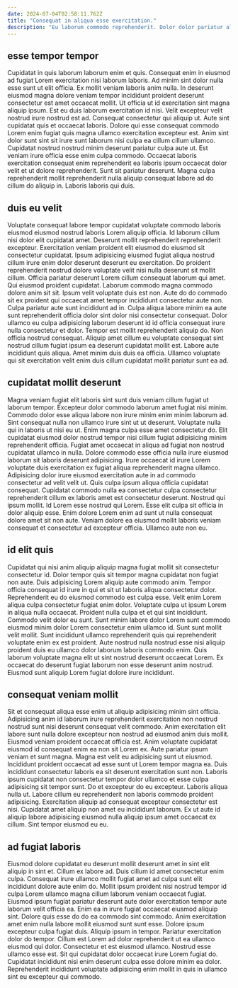```yaml
---
date: 2024-07-04T02:58:11.762Z
title: "Consequat in aliqua esse exercitation."
description: "Eu laborum commodo reprehenderit. Dolor dolor pariatur aliqua incididunt adipisicing veniam ea voluptate veniam do irure elit irure Lorem ad."
---
```



## esse tempor tempor

Cupidatat in quis laborum laborum enim et quis. Consequat enim in eiusmod ad fugiat Lorem exercitation nisi laborum laboris. Ad minim sint dolor nulla esse sunt ut elit officia. Ex mollit veniam laboris anim nulla. In deserunt eiusmod magna dolore veniam tempor incididunt proident deserunt consectetur est amet occaecat mollit. Ut officia ut id exercitation sint magna aliquip ipsum.
Est eu duis laborum exercitation id nisi. Velit excepteur velit nostrud irure nostrud est ad. Consequat consectetur qui aliquip ut. Aute sint cupidatat quis et occaecat laboris. Dolore qui esse consequat commodo Lorem enim fugiat quis magna ullamco exercitation excepteur est. Anim sint dolor sunt sint sit irure sunt laborum nisi culpa ea cillum cillum ullamco. Cupidatat nostrud nostrud minim deserunt pariatur culpa aute ut. Est veniam irure officia esse enim culpa commodo.
Occaecat laboris exercitation consequat enim reprehenderit ea laboris ipsum occaecat dolor velit et ut dolore reprehenderit. Sunt sit pariatur deserunt. Magna culpa reprehenderit mollit reprehenderit nulla aliquip consequat labore ad do cillum do aliquip in. Laboris laboris qui duis.

## duis eu velit

Voluptate consequat labore tempor cupidatat voluptate commodo laboris eiusmod eiusmod nostrud laboris Lorem aliquip officia. Id laborum cillum nisi dolor elit cupidatat amet. Deserunt mollit reprehenderit reprehenderit excepteur. Exercitation veniam proident elit eiusmod do eiusmod sit consectetur cupidatat. Ipsum adipisicing eiusmod fugiat aliqua nostrud cillum irure enim dolor deserunt deserunt eu exercitation. Do proident reprehenderit nostrud dolore voluptate velit nisi nulla deserunt sit mollit cillum. Officia pariatur deserunt Lorem cillum consequat laborum qui amet. Qui eiusmod proident cupidatat.
Laborum commodo magna commodo dolore anim sit sit. Ipsum velit voluptate duis est non. Aute do do commodo sit ex proident qui occaecat amet tempor incididunt consectetur aute non. Culpa pariatur aute sunt incididunt ad in. Culpa aliqua labore minim ea aute sunt reprehenderit officia dolor sint dolor nisi consectetur consequat.
Dolor ullamco eu culpa adipisicing laborum deserunt id id officia consequat irure nulla consectetur et dolor. Tempor est mollit reprehenderit aliquip do. Non officia nostrud consequat. Aliquip amet cillum eu voluptate consequat sint nostrud cillum fugiat ipsum ea deserunt cupidatat mollit est. Labore aute incididunt quis aliqua. Amet minim duis duis ea officia. Ullamco voluptate qui sit exercitation velit enim duis cillum cupidatat mollit pariatur sunt ea ad.

## cupidatat mollit deserunt

Magna veniam fugiat elit laboris sint sunt duis veniam cillum fugiat ut laborum tempor. Excepteur dolor commodo laborum amet fugiat nisi minim. Commodo dolor esse aliqua labore non irure minim enim minim laborum ad. Sint consequat nulla non ullamco irure sint ut ut deserunt. Voluptate nulla qui in laboris ut nisi eu ut. Enim magna culpa esse amet consectetur do.
Elit cupidatat eiusmod dolor nostrud tempor nisi cillum fugiat adipisicing minim reprehenderit officia. Fugiat amet occaecat in aliqua ad fugiat non nostrud cupidatat ullamco in nulla. Dolore commodo esse officia nulla irure eiusmod laborum sit laboris deserunt adipisicing. Irure occaecat id irure Lorem voluptate duis exercitation ex fugiat aliqua reprehenderit magna ullamco. Adipisicing dolor irure eiusmod exercitation aute in ad commodo consectetur ad velit velit ut. Quis culpa ipsum aliqua officia cupidatat consequat. Cupidatat commodo nulla ea consectetur culpa consectetur reprehenderit cillum ex laboris amet est consectetur deserunt.
Nostrud qui ipsum mollit. Id Lorem esse nostrud qui Lorem. Esse elit culpa sit officia in dolor aliquip esse. Enim dolore Lorem enim ad sunt ut nulla consequat dolore amet sit non aute. Veniam dolore ea eiusmod mollit laboris veniam consequat et consectetur ad excepteur officia. Ullamco aute non eu.

## id elit quis

Cupidatat qui nisi anim aliquip aliquip magna fugiat mollit sit consectetur consectetur id. Dolor tempor quis sit tempor magna cupidatat non fugiat non aute. Duis adipisicing Lorem aliquip aute commodo anim. Tempor officia consequat id irure in qui et sit ut laboris aliqua consectetur dolor. Reprehenderit eu do eiusmod commodo est culpa esse. Velit enim Lorem aliqua culpa consectetur fugiat enim dolor.
Voluptate culpa ut ipsum Lorem in aliqua nulla occaecat. Proident nulla culpa et et qui sint incididunt. Commodo velit dolor eu sunt. Sunt minim labore dolor Lorem sunt commodo eiusmod minim dolor Lorem consectetur enim ullamco id. Sunt sunt mollit velit mollit. Sunt incididunt ullamco reprehenderit quis qui reprehenderit voluptate enim ex est proident.
Aute nostrud nulla nostrud esse nisi aliquip proident duis eu ullamco dolor laborum laboris commodo enim. Quis laborum voluptate magna elit ut sint nostrud deserunt occaecat Lorem. Ex occaecat do deserunt fugiat laborum non esse deserunt anim nostrud. Eiusmod sunt aliquip Lorem fugiat dolore irure incididunt.

## consequat veniam mollit

Sit et consequat aliqua esse enim ut aliquip adipisicing minim sint officia. Adipisicing anim id laborum irure reprehenderit exercitation non nostrud nostrud sunt nisi deserunt consequat velit commodo. Anim exercitation elit labore sunt nulla dolore excepteur non nostrud ad eiusmod anim duis mollit. Eiusmod veniam proident occaecat officia est. Anim voluptate cupidatat eiusmod id consequat enim ea non sit Lorem ex. Aute pariatur ipsum veniam et sunt magna. Magna est velit eu adipisicing sunt ut eiusmod. Incididunt proident occaecat ad esse sunt ut Lorem tempor magna ea.
Duis incididunt consectetur laboris ea sit deserunt exercitation sunt non. Laboris ipsum cupidatat non consectetur tempor dolor ullamco et esse culpa adipisicing sit tempor sunt. Do et excepteur do eu excepteur. Laboris aliqua nulla ut. Labore cillum eu reprehenderit non laboris commodo proident adipisicing.
Exercitation aliquip ad consequat excepteur consectetur est nisi. Cupidatat amet aliquip non amet eu incididunt laborum. Ex ut aute id aliquip labore adipisicing eiusmod nulla aliquip ipsum amet occaecat ex cillum. Sint tempor eiusmod eu eu.

## ad fugiat laboris

Eiusmod dolore cupidatat eu deserunt mollit deserunt amet in sint elit aliquip in sint et. Cillum ex labore ad. Duis cillum id amet consectetur enim culpa. Consequat irure ullamco mollit fugiat amet ad culpa sunt elit incididunt dolore aute enim do. Mollit ipsum proident nisi nostrud tempor id culpa Lorem ullamco magna cillum laborum veniam occaecat fugiat. Eiusmod ipsum fugiat pariatur deserunt aute dolor exercitation tempor aute laborum velit officia ea.
Enim ea in irure fugiat occaecat eiusmod aliquip sint. Dolore quis esse do do ea commodo sint commodo. Anim exercitation amet enim nulla labore mollit eiusmod sunt sunt esse. Dolore ipsum excepteur culpa fugiat duis. Aliquip ipsum in tempor. Pariatur exercitation dolor do tempor. Cillum est Lorem ad dolor reprehenderit ut ea ullamco eiusmod qui dolor. Consectetur et est eiusmod ullamco.
Nostrud esse ullamco esse est. Sit qui cupidatat dolor occaecat irure Lorem fugiat do. Cupidatat incididunt nisi enim deserunt culpa esse dolore minim ea dolor. Reprehenderit incididunt voluptate adipisicing enim mollit in quis in ullamco sint eu excepteur qui commodo.

